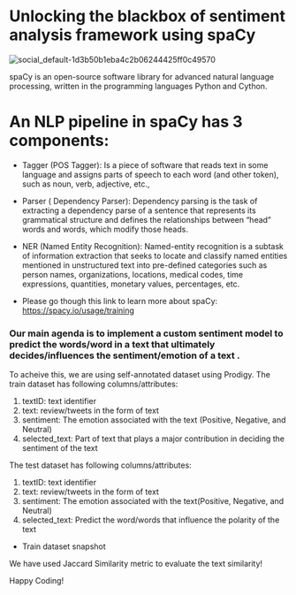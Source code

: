 # Unlocking the blackbox of sentiment analysis framework using spaCy

![social_default-1d3b50b1eba4c2b06244425ff0c49570](https://user-images.githubusercontent.com/66754032/94864408-8bb05680-0401-11eb-9a93-298cd02a1e53.jpg)

spaCy is an open-source software library for advanced natural language processing, written in the programming languages Python and Cython. 

# An NLP pipeline in spaCy has 3 components:
- Tagger (POS Tagger): Is a piece of software that reads text in some language and assigns parts of speech to each word (and other token), such as noun, verb, adjective, etc.,
- Parser ( Dependency Parser): Dependency parsing is the task of extracting a dependency parse of a sentence that represents its grammatical structure and defines the relationships between “head” words and words, which modify those heads.
- NER (Named Entity Recognition): Named-entity recognition is a subtask of information extraction that seeks to locate and classify named entities mentioned in unstructured text into pre-defined categories such as person names, organizations, locations, medical codes, time expressions, quantities, monetary values, percentages, etc.

- Please go though this link to learn more about spaCy: https://spacy.io/usage/training

### Our main agenda is to implement a custom sentiment model to predict the words/word in a text that ultimately decides/influences the sentiment/emotion of a text . 


To acheive this, we are using self-annotated dataset using Prodigy. The train dataset has following columns/attributes:

1. textID: text identifier
2. text: review/tweets in the form of text
3. sentiment: The emotion associated with the text (Positive, Negative, and Neutral)
4. selected_text: Part of text that plays a major contribution in deciding the sentiment of the text

The test dataset has following columns/attributes:

1. textID: text identifier
2. text: review/tweets in the form of text
3. sentiment: The emotion associated with the text(Positive, Negative, and Neutral)
4. selected_text: Predict the word/words that influence the polarity of the text

- Train dataset snapshot


We have used Jaccard Similarity metric to evaluate the text similarity!


Happy Coding!


